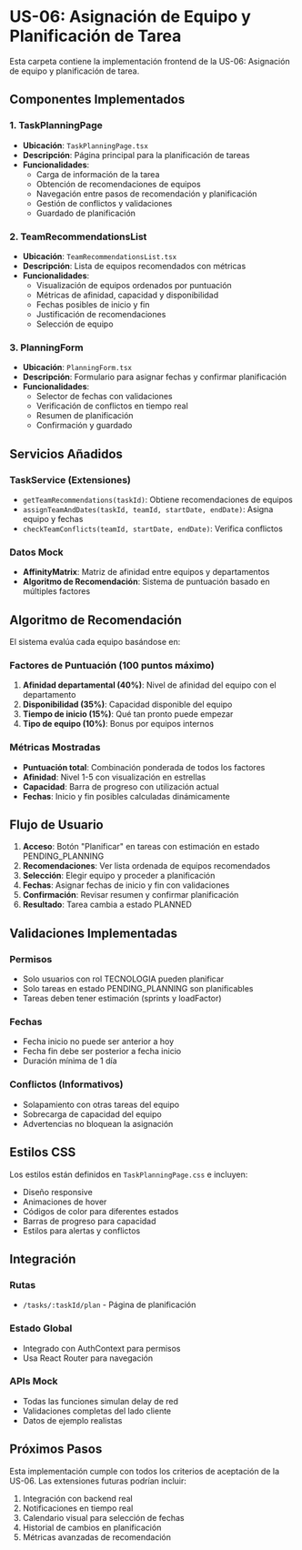 # US-06: Asignación de Equipo y Planificación de Tarea

Esta carpeta contiene la implementación frontend de la US-06: Asignación de equipo y planificación de tarea.

## Componentes Implementados

### 1. TaskPlanningPage
- **Ubicación**: `TaskPlanningPage.tsx`
- **Descripción**: Página principal para la planificación de tareas
- **Funcionalidades**:
  - Carga de información de la tarea
  - Obtención de recomendaciones de equipos
  - Navegación entre pasos de recomendación y planificación
  - Gestión de conflictos y validaciones
  - Guardado de planificación

### 2. TeamRecommendationsList
- **Ubicación**: `TeamRecommendationsList.tsx`
- **Descripción**: Lista de equipos recomendados con métricas
- **Funcionalidades**:
  - Visualización de equipos ordenados por puntuación
  - Métricas de afinidad, capacidad y disponibilidad
  - Fechas posibles de inicio y fin
  - Justificación de recomendaciones
  - Selección de equipo

### 3. PlanningForm
- **Ubicación**: `PlanningForm.tsx`
- **Descripción**: Formulario para asignar fechas y confirmar planificación
- **Funcionalidades**:
  - Selector de fechas con validaciones
  - Verificación de conflictos en tiempo real
  - Resumen de planificación
  - Confirmación y guardado

## Servicios Añadidos

### TaskService (Extensiones)
- `getTeamRecommendations(taskId)`: Obtiene recomendaciones de equipos
- `assignTeamAndDates(taskId, teamId, startDate, endDate)`: Asigna equipo y fechas
- `checkTeamConflicts(teamId, startDate, endDate)`: Verifica conflictos

### Datos Mock
- **AffinityMatrix**: Matriz de afinidad entre equipos y departamentos
- **Algoritmo de Recomendación**: Sistema de puntuación basado en múltiples factores

## Algoritmo de Recomendación

El sistema evalúa cada equipo basándose en:

### Factores de Puntuación (100 puntos máximo)
1. **Afinidad departamental (40%)**: Nivel de afinidad del equipo con el departamento
2. **Disponibilidad (35%)**: Capacidad disponible del equipo
3. **Tiempo de inicio (15%)**: Qué tan pronto puede empezar
4. **Tipo de equipo (10%)**: Bonus por equipos internos

### Métricas Mostradas
- **Puntuación total**: Combinación ponderada de todos los factores
- **Afinidad**: Nivel 1-5 con visualización en estrellas
- **Capacidad**: Barra de progreso con utilización actual
- **Fechas**: Inicio y fin posibles calculadas dinámicamente

## Flujo de Usuario

1. **Acceso**: Botón "Planificar" en tareas con estimación en estado PENDING_PLANNING
2. **Recomendaciones**: Ver lista ordenada de equipos recomendados
3. **Selección**: Elegir equipo y proceder a planificación
4. **Fechas**: Asignar fechas de inicio y fin con validaciones
5. **Confirmación**: Revisar resumen y confirmar planificación
6. **Resultado**: Tarea cambia a estado PLANNED

## Validaciones Implementadas

### Permisos
- Solo usuarios con rol TECNOLOGIA pueden planificar
- Solo tareas en estado PENDING_PLANNING son planificables
- Tareas deben tener estimación (sprints y loadFactor)

### Fechas
- Fecha inicio no puede ser anterior a hoy
- Fecha fin debe ser posterior a fecha inicio
- Duración mínima de 1 día

### Conflictos (Informativos)
- Solapamiento con otras tareas del equipo
- Sobrecarga de capacidad del equipo
- Advertencias no bloquean la asignación

## Estilos CSS

Los estilos están definidos en `TaskPlanningPage.css` e incluyen:
- Diseño responsive
- Animaciones de hover
- Códigos de color para diferentes estados
- Barras de progreso para capacidad
- Estilos para alertas y conflictos

## Integración

### Rutas
- `/tasks/:taskId/plan` - Página de planificación

### Estado Global
- Integrado con AuthContext para permisos
- Usa React Router para navegación

### APIs Mock
- Todas las funciones simulan delay de red
- Validaciones completas del lado cliente
- Datos de ejemplo realistas

## Próximos Pasos

Esta implementación cumple con todos los criterios de aceptación de la US-06. Las extensiones futuras podrían incluir:

1. Integración con backend real
2. Notificaciones en tiempo real
3. Calendario visual para selección de fechas
4. Historial de cambios en planificación
5. Métricas avanzadas de recomendación 